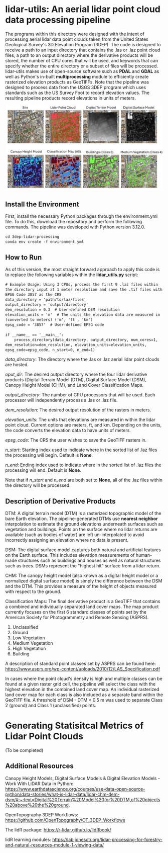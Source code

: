 # lidar-utils: An aerial lidar point cloud data processing pipeline 
The programs within this directory were designed with the intent of processing aerial lidar data point clouds taken from the United States Geological Survey's 3D Elevation Program (3DEP). The code is designed to receive a path to an input directory that contains the .las or .laz point cloud files, a path to an output directory where the derivative products will be stored, the number of CPU cores that will be used, and keywords that can specify whether the entire directory or a subset of files will be processed. lidar-utils makes use of open-source software such as **PDAL** and **GDAL** as well as Python's in-built **multiprocessing** module to efficiently create rasterized elevation products as GeoTIFFs. Note that the pipeline was designed to process data from the USGS 3DEP program which uses standards such as the US Survey Foot to record elevation values. The resulting pipeline products record elevations in units of meters. 

![](image.png)

## Install the Environment
First, install the necessary Python packages through the environment.yml file. To do this, download the repository and perform the following commands. The pipeline was developed with Python version 3.12.0.

```
cd 3dep-lidar-processing
conda env create -f environment.yml
```
## How to Run
As of this version, the most straight forward approach to apply this code is to replace the following variables within the **lidar_utils.py** script:

```
# Example Usage: Using 3 CPUs, process the first 9 .laz files within the directory input at 1 meter resolution and save the .tif files with EPSG Code 3857 as the CRS
data_directory = 'path/to/laz/files'
output_directory = 'output/directory'
dem_resolution = 0.3  # User-defined DEM resolution
elevation_units = 'm'  # The units the elevation data are measured in (converted to meters) ('m', 'ft', 'km')
epsg_code = '3857'  # User-defined EPSG code

if __name__ == '__main__':
    process_directory(data_directory, output_directory, num_cores=1, dem_resolution=dem_resolution, elevation_units=elevation_units, epsg_code=epsg_code, n_start=0, n_end=1)
```

*data_directory*: The directory where the .las or .laz aerial lidar point clouds are hosted.

*oput_dir*: The desired output directory where the four lidar derivative products (Digital Terrain Model (DTM), Digital Surface Model (DSM), Canopy Height Model (CHM), and Land Cover Classification Maps.

*output_directory*: The number of CPU processors that will be used. Each processor will independently process a .las or .laz file.

*dem_resolution*: The desired output resolution of the rasters in meters.

*elevation_units*: The units that elevations are measured in within the lidar point cloud. Current options are meters, ft, and km. Depending on the units, the code converts the elevation data to have units of meters. 

*epsg_code*: The CRS the user wishes to save the GeoTIFF rasters in.

*n_start*: Starting index used to indicate where in the sorted list of .laz files the processing will begin. Default is **None**.

*n_end*: Ending index used to indicate where in the sorted list of .laz files the processing will end. Default is **None**.

Note that if *n_start* and *n_end* are both set to **None**, all of the .laz files within the directory will be processed.

## Description of Derivative Products

DTM: A digital terrain model (DTM) is a rasterized topographic model of the bare Earth elevation. The pipeline-generated DTMs use **nearest neighbor** interpolation to estimate the ground elevations underneath surfaces such as vegetation and buildings. Points on the surface where no lidar returns are available (such as bodies of water) are left un-interpolated to avoid incorrectly assigning an elevation where no data is present.

DSM: The digital surface model captures both natural and artificial features on the Earth surface. This includes elevation measurements of human-made structures such as buildings and houses as well as natural structures such as trees. DSMs represent the "highest hit" surface from a lidar return.

CHM: The canopy height model (also known as a digital height model or a normalized digital surface model) is simply the difference between the DSM and the DTM. This provides a measure of the height of objects measured with respect to the ground.

Classification Maps: The final derivative product is a GeoTIFF that contains a combined and individually separated land cover maps. The map product currently focuses on the first 6 standard classes of points set by the American Society for Photogrammetry and Remote Sensing (ASPRS).

1. Unclassified
2. Ground
3. Low Vegetation
4. Medium Vegetation
5. High Vegetation
6. Building

A description of standard point classes set by ASPRS can be found here: https://www.asprs.org/wp-content/uploads/2010/12/LAS_Specification.pdf

In cases where the point cloud's density is high and multiple classes can be found at a given raster grid cell, the pipeline will select the class with the highest elevation in the combined land cover map. An individual rasterized land cover map for each class is also included as a separate band within the GeoTIFF file. A threshold of DSM - DTM < 0.5 m was used to separate Class 2 (ground) and Class 1 (unclassified) points. 

# Generating Statisitcal Metrics of Lidar Point Clouds
(To be completed)

## Additional Resources
Canopy Height Models, Digital Surface Models & Digital Elevation Models - Work With LiDAR Data in Python: https://www.earthdatascience.org/courses/use-data-open-source-python/data-stories/what-is-lidar-data/lidar-chm-dem-dsm/#:~:text=Digital%20Terrain%20Model%20(or%20DTM,of%20objects%20above%20the%20ground.

OpenTopography 3DEP Workflows: https://github.com/OpenTopography/OT_3DEP_Workflows

The lidR package: https://r-lidar.github.io/lidRbook/

lidR learning modules: https://lab.jonesctr.org/lidar-processing-for-forestry-and-natural-resources-module-1-viewing-data/

